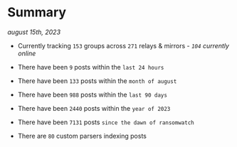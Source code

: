 
# Summary
_august 15th, 2023_

- Currently tracking `153` groups across `271` relays & mirrors - _`104` currently online_

- There have been `9` posts within the `last 24 hours`

- There have been `133` posts within the `month of august`

- There have been `988` posts within the `last 90 days`

- There have been `2440` posts within the `year of 2023`

- There have been `7131` posts `since the dawn of ransomwatch`

- There are `80` custom parsers indexing posts
